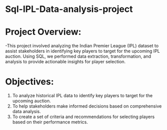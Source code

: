 # Sql-IPL-Data-analysis-project

# Project Overview:  
-This project involved analyzing the Indian Premier League (IPL) dataset to assist stakeholders in identifying key players to target for the upcoming IPL auction. Using SQL, we performed data extraction, transformation, and analysis to provide actionable insights for player selection.


# Objectives:
1.	To analyze historical IPL data to identify key players to target for the upcoming auction.
2.	To help stakeholders make informed decisions based on comprehensive data analysis.
3.	To create a set of criteria and recommendations for selecting players based on their performance metrics.

   

